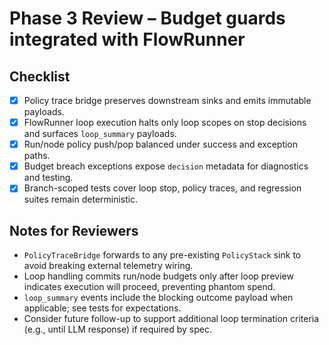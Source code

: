# Phase 3 Review – Budget guards integrated with FlowRunner

## Checklist
- [x] Policy trace bridge preserves downstream sinks and emits immutable payloads.
- [x] FlowRunner loop execution halts only loop scopes on stop decisions and surfaces `loop_summary` payloads.
- [x] Run/node policy push/pop balanced under success and exception paths.
- [x] Budget breach exceptions expose `decision` metadata for diagnostics and testing.
- [x] Branch-scoped tests cover loop stop, policy traces, and regression suites remain deterministic.

## Notes for Reviewers
- `PolicyTraceBridge` forwards to any pre-existing `PolicyStack` sink to avoid breaking external telemetry wiring.
- Loop handling commits run/node budgets only after loop preview indicates execution will proceed, preventing phantom spend.
- `loop_summary` events include the blocking outcome payload when applicable; see tests for expectations.
- Consider future follow-up to support additional loop termination criteria (e.g., until LLM response) if required by spec.
